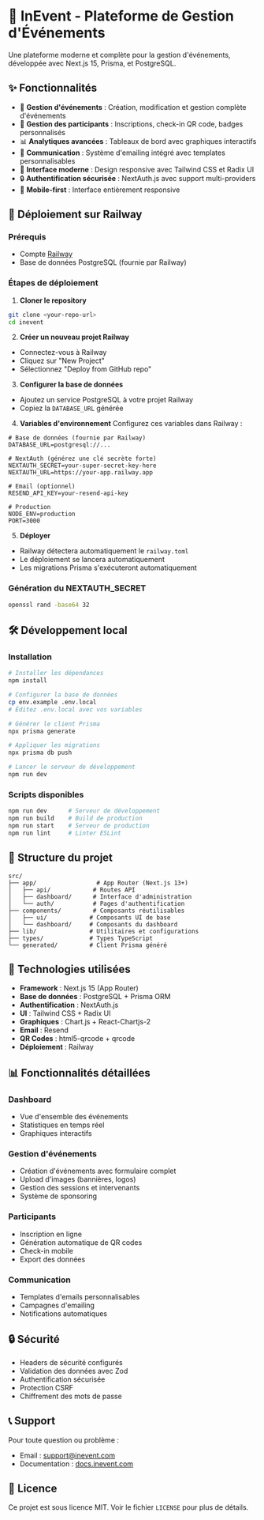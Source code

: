 # 🎉 InEvent - Plateforme de Gestion d'Événements

Une plateforme moderne et complète pour la gestion d'événements, développée avec Next.js 15, Prisma, et PostgreSQL.

## ✨ Fonctionnalités

- 📅 **Gestion d'événements** : Création, modification et gestion complète d'événements
- 👥 **Gestion des participants** : Inscriptions, check-in QR code, badges personnalisés
- 📊 **Analytiques avancées** : Tableaux de bord avec graphiques interactifs
- 📧 **Communication** : Système d'emailing intégré avec templates personnalisables
- 🎨 **Interface moderne** : Design responsive avec Tailwind CSS et Radix UI
- 🔒 **Authentification sécurisée** : NextAuth.js avec support multi-providers
- 📱 **Mobile-first** : Interface entièrement responsive

## 🚀 Déploiement sur Railway

### Prérequis
- Compte [Railway](https://railway.app)
- Base de données PostgreSQL (fournie par Railway)

### Étapes de déploiement

1. **Cloner le repository**
```bash
git clone <your-repo-url>
cd inevent
```

2. **Créer un nouveau projet Railway**
- Connectez-vous à Railway
- Cliquez sur "New Project"
- Sélectionnez "Deploy from GitHub repo"

3. **Configurer la base de données**
- Ajoutez un service PostgreSQL à votre projet Railway
- Copiez la `DATABASE_URL` générée

4. **Variables d'environnement**
Configurez ces variables dans Railway :

```env
# Base de données (fournie par Railway)
DATABASE_URL=postgresql://...

# NextAuth (générez une clé secrète forte)
NEXTAUTH_SECRET=your-super-secret-key-here
NEXTAUTH_URL=https://your-app.railway.app

# Email (optionnel)
RESEND_API_KEY=your-resend-api-key

# Production
NODE_ENV=production
PORT=3000
```

5. **Déployer**
- Railway détectera automatiquement le `railway.toml`
- Le déploiement se lancera automatiquement
- Les migrations Prisma s'exécuteront automatiquement

### Génération du NEXTAUTH_SECRET

```bash
openssl rand -base64 32
```

## 🛠️ Développement local

### Installation

```bash
# Installer les dépendances
npm install

# Configurer la base de données
cp env.example .env.local
# Éditez .env.local avec vos variables

# Générer le client Prisma
npx prisma generate

# Appliquer les migrations
npx prisma db push

# Lancer le serveur de développement
npm run dev
```

### Scripts disponibles

```bash
npm run dev      # Serveur de développement
npm run build    # Build de production
npm run start    # Serveur de production
npm run lint     # Linter ESLint
```

## 📁 Structure du projet

```
src/
├── app/                 # App Router (Next.js 13+)
│   ├── api/            # Routes API
│   ├── dashboard/      # Interface d'administration
│   └── auth/           # Pages d'authentification
├── components/         # Composants réutilisables
│   ├── ui/            # Composants UI de base
│   └── dashboard/     # Composants du dashboard
├── lib/               # Utilitaires et configurations
├── types/             # Types TypeScript
└── generated/         # Client Prisma généré
```

## 🔧 Technologies utilisées

- **Framework** : Next.js 15 (App Router)
- **Base de données** : PostgreSQL + Prisma ORM
- **Authentification** : NextAuth.js
- **UI** : Tailwind CSS + Radix UI
- **Graphiques** : Chart.js + React-Chartjs-2
- **Email** : Resend
- **QR Codes** : html5-qrcode + qrcode
- **Déploiement** : Railway

## 📊 Fonctionnalités détaillées

### Dashboard
- Vue d'ensemble des événements
- Statistiques en temps réel
- Graphiques interactifs

### Gestion d'événements
- Création d'événements avec formulaire complet
- Upload d'images (bannières, logos)
- Gestion des sessions et intervenants
- Système de sponsoring

### Participants
- Inscription en ligne
- Génération automatique de QR codes
- Check-in mobile
- Export des données

### Communication
- Templates d'emails personnalisables
- Campagnes d'emailing
- Notifications automatiques

## 🔒 Sécurité

- Headers de sécurité configurés
- Validation des données avec Zod
- Authentification sécurisée
- Protection CSRF
- Chiffrement des mots de passe

## 📞 Support

Pour toute question ou problème :
- Email : support@inevent.com
- Documentation : [docs.inevent.com](https://docs.inevent.com)

## 📄 Licence

Ce projet est sous licence MIT. Voir le fichier `LICENSE` pour plus de détails.
